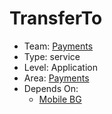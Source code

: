 # TransferTo
* Team: [Payments](../teams/payments.md)
* Type: service
* Level: Application
* Area: [Payments](../areas/3rd-party-payments.png)
* Depends On:
  * [Mobile BG](mobile-bg.md)
